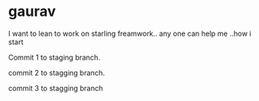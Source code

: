 gaurav
======

I want to lean to work on starling freamwork.. any one can help me ..how i start 


Commit 1 to staging branch.

commit 2 to stagging branch.

commit 3 to stagging branch